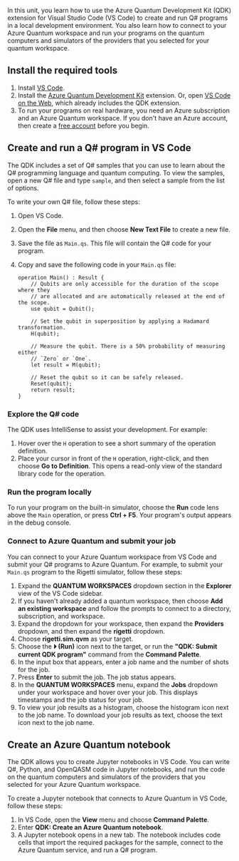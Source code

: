 In this unit, you learn how to use the Azure Quantum Development Kit (QDK) extension for Visual Studio Code (VS Code) to create and run Q# programs in a local development environment. You also learn how to connect to your Azure Quantum workspace and run your programs on the quantum computers and simulators of the providers that you selected for your quantum workspace.

## Install the required tools

1. Install [VS Code](https://code.visualstudio.com/).
1. Install the [Azure Quantum Development Kit](https://marketplace.visualstudio.com/items?itemName=quantum.qsharp-lang-vscode) extension. Or, open [VS Code on the Web](https://vscode.dev/quantum), which already includes the QDK extension.
1. To run your programs on real hardware, you need an Azure subscription and an Azure Quantum workspace. If you don't have an Azure account, then create a [free account](https://azure.microsoft.com/free/?WT.mc_id=academic-15963-cxa) before you begin.

## Create and run a Q# program in VS Code

The QDK includes a set of Q# samples that you can use to learn about the Q# programming language and quantum computing. To view the samples, open a new Q# file and type `sample`, and then select a sample from the list of options.

To write your own Q# file, follow these steps:

1. Open VS Code.
1. Open the **File** menu, and then choose **New Text File** to create a new file.
1. Save the file as `Main.qs`. This file will contain the Q# code for your program.
1. Copy and save the following code in your `Main.qs` file:

    ```qsharp
    operation Main() : Result {
        // Qubits are only accessible for the duration of the scope where they
        // are allocated and are automatically released at the end of the scope.
        use qubit = Qubit();

        // Set the qubit in superposition by applying a Hadamard transformation.
        H(qubit);

        // Measure the qubit. There is a 50% probability of measuring either 
        // `Zero` or `One`.
        let result = M(qubit);

        // Reset the qubit so it can be safely released.
        Reset(qubit);
        return result;
    }
    ```

### Explore the Q# code

The QDK uses IntelliSense to assist your development. For example:

1. Hover over the `H` operation to see a short summary of the operation definition.
1. Place your cursor in front of the `H` operation, right-click, and then choose **Go to Definition**.  This opens a read-only view of the standard library code for the operation.

### Run the program locally

To run your program on the built-in simulator, choose the **Run** code lens above the `Main` operation, or press **Ctrl + F5**. Your program's output appears in the debug console.

### Connect to Azure Quantum and submit your job

You can connect to your Azure Quantum workspace from VS Code and submit your Q# programs to Azure Quantum. For example, to submit your `Main.qs` program to the Rigetti simulator, follow these steps:

1. Expand the **QUANTUM WORKSPACES** dropdown section in the **Explorer** view of the VS Code sidebar.
1. If you haven't already added a quantum workspace, then choose **Add an existing workspace** and follow the prompts to connect to a directory, subscription, and workspace.
1. Expand the dropdown for your workspace, then expand the **Providers** dropdown, and then expand the **rigetti** dropdown.
1. Choose **rigetti.sim.qvm** as your target.
1. Choose the **⏵︎ (Run)** icon next to the target, or run the **"QDK: Submit current QDK program"** command from the **Command Palette**.
1. In the input box that appears, enter a job name and the number of shots for the job.
1. Press **Enter** to submit the job. The job status appears.
1. In the **QUANTUM WORKSPACES** menu, expand the **Jobs** dropdown under your workspace and hover over your job. This displays timestamps and the job status for your job.
1. To view your job results as a histogram, choose the histogram icon next to the job name. To download your job results as text, choose the text icon next to the job name.

## Create an Azure Quantum notebook

The QDK allows you to create Jupyter notebooks in VS Code. You can write Q#, Python, and OpenQASM code in Jupyter notebooks, and run the code on the quantum computers and simulators of the providers that you selected for your Azure Quantum workspace.

To create a Jupyter notebook that connects to Azure Quantum in VS Code, follow these steps:

1. In VS Code, open the **View** menu and choose **Command Palette**.
1. Enter **QDK: Create an Azure Quantum notebook**.
1. A Jupyter notebook opens in a new tab. The notebook includes code cells that import the required packages for the sample, connect to the Azure Quantum service, and run a Q# program.

